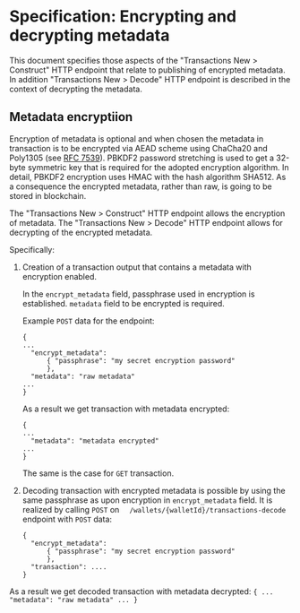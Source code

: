 # Specification: Encrypting and decrypting metadata

This document specifies those aspects of the "Transactions New > Construct" HTTP endpoint that relate to publishing of encrypted metadata.
In addition "Transactions New > Decode" HTTP endpoint is described in the context of decrypting the metadata.

## Metadata encryptiion

Encryption of metadata is optional and when chosen the metadata in transaction is to be encrypted
via AEAD scheme using ChaCha20 and Poly1305 (see [RFC 7539][ref]). PBKDF2 password stretching is used to get a 32-byte symmetric key
that is required for the adopted encryption algorithm. In detail, PBKDF2 encryption uses HMAC with the hash algorithm SHA512.
As a consequence the encrypted metadata, rather than raw, is going to be stored in blockchain.

  [ref]: https://datatracker.ietf.org/doc/html/rfc7539

The "Transactions New > Construct" HTTP endpoint allows the encryption of metadata.
The "Transactions New > Decode" HTTP endpoint allows for decrypting of the encrypted metadata.

Specifically:

1. Creation of a transaction output that contains a metadata with encryption enabled.

    In the `encrypt_metadata` field, passphrase used in encryption is established. `metadata` field to be encrypted is required.

    Example `POST` data for the endpoint:

    ```
    {
    ...
      "encrypt_metadata":
          { "passphrase": "my secret encryption password"
          },
      "metadata": "raw metadata"
    ...
    }
    ```

    As a result we get transaction with metadata encrypted:
    ```
    {
    ...
      "metadata": "metadata encrypted"
    ...
    }
    ```
    The same is the case for `GET` transaction.

2. Decoding transaction with encrypted metadata is possible by using the same passphrase as upon encryption in `encrypt_metadata` field. It is realized by calling `POST` on `  /wallets/{walletId}/transactions-decode` endpoint with `POST` data:

    ```
    {
      "encrypt_metadata":
          { "passphrase": "my secret encryption password"
          },
      "transaction": ....
    }
    ```

  As a result we get decoded transaction with metadata decrypted:
    ```
    {
    ...
      "metadata": "raw metadata"
    ...
    }
    ```

